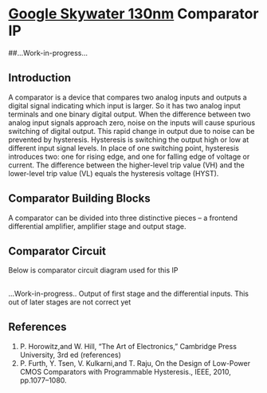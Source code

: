 # [Google Skywater 130nm](https://github.com/google/skywater-pdk) Comparator IP
##...Work-in-progress...

## Introduction
A comparator is a device that compares two analog inputs and outputs a digital signal indicating which input is larger. So it has two analog input terminals and one binary digital output. 
When the difference between two analog input signals approach zero, noise on the inputs will cause spurious switching of digital output. This rapid change in output due to noise can be prevented by hysteresis. Hysteresis is switching the output high or low at different input signal levels. In place of one switching point, hysteresis introduces two: one for rising edge, and one for falling edge of voltage or current. The difference between the higher-level trip value (VH) and the lower-level trip value (VL) equals the hysteresis voltage (HYST).

## Comparator Building Blocks
A comparator can be divided into three distinctive pieces – a frontend differential amplifier, amplifier stage and output stage.

## Comparator Circuit
Below is comparator circuit diagram used for this IP
[](Images/CircuitDiagram.png)

##
...Work-in-progress..
Output of first stage and the differential inputs. This out of later stages are not correct yet
[](Images/ngspice_outdiff.png)

## References
1. P. Horowitz,and W. Hill, “The Art of Electronics,” Cambridge Press University, 3rd ed (references) 
2. P. Furth, Y. Tsen, V. Kulkarni,and T. Raju, On the Design of Low-Power CMOS Comparators with Programmable Hysteresis., IEEE, 2010, pp.1077–1080.
